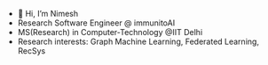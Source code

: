 - 👋 Hi, I’m Nimesh
- Research Software Engineer @ immunitoAI
- MS(Research) in Computer-Technology @IIT Delhi
- Research interests: Graph Machine Learning, Federated Learning, RecSys


<!---
nimeshagrawal/nimeshagrawal is a ✨ special ✨ repository because its `README.md` (this file) appears on your GitHub profile.
You can click the Preview link to take a look at your changes.
--->
